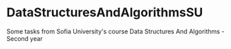# DataStructuresAndAlgorithmsSU
Some tasks from Sofia University's course Data Structures And Algorithms - Second year
